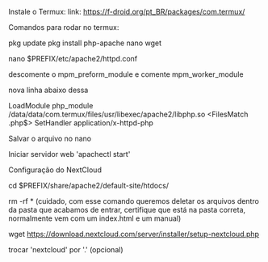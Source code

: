 Instale o Termux:
link: https://f-droid.org/pt_BR/packages/com.termux/

Comandos para rodar no termux:

pkg update
pkg install php-apache nano wget

nano $PREFIX/etc/apache2/httpd.conf

descomente o mpm_preform_module e comente mpm_worker_module

nova linha abaixo dessa

LoadModule php_module /data/data/com.termux/files/usr/libexec/apache2/libphp.so
<FilesMatch \.php$>
    SetHandler application/x-httpd-php
<FilesMatch>

Salvar o arquivo no nano

Iniciar servidor web
'apachectl start'

Configuração do NextCloud

cd $PREFIX/share/apache2/default-site/htdocs/

rm -rf * (cuidado, com esse comando queremos deletar os arquivos dentro da pasta que acabamos de entrar, certifique que está na pasta correta, normalmente vem com um index.html e um manual)

wget https://download.nextcloud.com/server/installer/setup-nextcloud.php

trocar 'nextcloud' por '.' (opcional)

